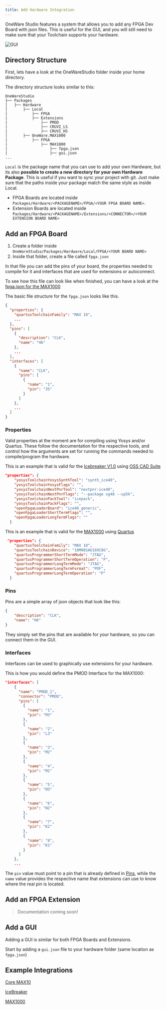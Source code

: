 ```yaml
---
title: Add Hardware Integration
---
```


OneWare Studio features a system that allows you to add any FPGA Dev Board with json files.
This is useful for the GUI, and you will still need to make sure that your Toolchain supports your hardware.

![GUI](img/gui.png)

## Directory Structure 

First, lets have a look at the OneWareStudio folder inside your home directory.

The directory structure looks similar to this:

```
OneWareStudio
├── Packages
│   ├── Hardware
│       ├── Local
|           ├── FPGA
|           ├── Extensions
|               ├── PMOD
|               ├── CRUVI_LS
|               ├── CRUVI_HS
│       ├── OneWare.MAX1000
|           ├── FPGA
|               ├── MAX1000
|                   ├── fpga.json
|                   ├── gui.json
...
```

`Local` is the package name that you can use to add your own Hardware, but its also **possible to create a new directory for your own Hardware Package**. This is useful if you want to sync your project with git. Just make sure that the paths inside your package match the same style as inside Local.

- FPGA Boards are located inside `Packages/Hardware/<PACKAGENAME>/FPGA/<YOUR FPGA BOARD NAME>`.
- Extension Boards are located inside `Packages/Hardware/<PACKAGENAME>/Extensions/<CONNECTOR>/<YOUR EXTENSION BOARD NAME>`

## Add an FPGA Board

1. Create a folder inside `OneWareStudio/Packages/Hardware/Local/FPGA/<YOUR BOARD NAME>`
2. Inside that folder, create a file called `fpga.json`

In that file you can add the pins of your board, the properties needed to compile for it and interfaces that are used for extensions or autoconnect.

To see how this file can look like when finished, you can have a look at the [fpga.json for the MAX1000](https://github.com/one-ware/OneWare.Max1000/blob/main/FPGA/MAX1000/fpga.json)

The basic file structure for the `fpga.json` looks like this.

```json
{
  "properties": {
    "quartusToolchainFamily": "MAX 10",
    ...
  },
  "pins": [
    {
      "description": "CLK",
      "name": "H6"
    },
    ...
  ],
  "interfaces": [
    {
      "name": "CLK",
      "pins": [
        {
          "name": "1",
          "pin": "35"
        }
      ]
    },
    ...
  ]
}
```

### Properties

Valid properties at the moment are for compiling using Yosys and/or Quartus.
These follow the documentation for the respective tools, and control how the arguments are set for running the commands needed to compile/program the hardware.

This is an example that is valid for the [Icebreaker V1.0](https://github.com/one-ware/OneWare.IceBreaker/blob/main/FPGA/iCEBreaker%20V1.0e/fpga.json) using [OSS CAD Suite](/docs/studio/tutorials/setup-oss-cad-suite/)

```json
"properties": {
    "yosysToolchainYosysSynthTool": "synth_ice40",
    "yosysToolchainYosysFlags": "",
    "yosysToolchainNextPnrTool": "nextpnr-ice40",
    "yosysToolchainNextPnrFlags": "--package sg48 --up5k",
    "yosysToolchainPackTool": "icepack",
    "yosysToolchainPackFlags": "",
    "openFpgaLoaderBoard": "ice40_generic",
    "openFpgaLoaderShortTermFlags": "",
    "openFpgaLoaderLongTermFlags": ""
  }
```

This is an example that is valid for the [MAX1000](https://github.com/one-ware/OneWare.Max1000/blob/main/FPGA/MAX1000/fpga.json) using [Quartus](/docs/studio/tutorials/setup-quartus/)

```json
 "properties": {
    "quartusToolchainFamily": "MAX 10",
    "quartusToolchainDevice": "10M08SAU169C8G",
    "quartusProgrammerShortTermMode": "JTAG",
    "quartusProgrammerShortTermOperation": "P",
    "quartusProgrammerLongTermMode": "JTAG",
    "quartusProgrammerLongTermFormat": "POF",
    "quartusProgrammerLongTermOperation": "P"
  }
```

### Pins

Pins are a simple array of json objects that look like this:

```json
{
    "description": "CLK",
    "name": "H6"
}
```

They simply set the pins that are available for your hardware, so you can connect them in the GUI.

### Interfaces

Interfaces can be used to graphically use extensions for your hardware.

This is how you would define the PMOD Interface for the MAX1000:

```json
"interfaces": [
    {
      "name": "PMOD_1",
      "connector": "PMOD",
      "pins": [
        {
          "name": "1",
          "pin": "M3"
        },
        {
          "name": "2",
          "pin": "L3"
        },
        {
          "name": "3",
          "pin": "M2"
        },
        {
          "name": "4",
          "pin": "M1"
        },
        {
          "name": "5",
          "pin": "N3"
        },
        {
          "name": "6",
          "pin": "N2"
        },
        {
          "name": "7",
          "pin": "K2"
        },
        {
          "name": "8",
          "pin": "K1"
        }
      ]
    },
    ...
```

The `pin` value must point to a pin that is already defined in [Pins](#pins), while the `name` value provides the respective name that extensions can use to know where the real pin is located.

## Add an FPGA Extension

> Documentation coming soon!

## Add a GUI

Adding a GUI is similar for both FPGA Boards and Extensions.

Start by adding a `gui.json` file to your hardware folder (same location as `fpga.json`)

## Example Integrations

[Core MAX10](https://github.com/one-ware/OneWare.CoreMax10)

[IceBreaker](https://github.com/one-ware/OneWare.IceBreaker)

[MAX1000](https://github.com/one-ware/OneWare.Max1000)